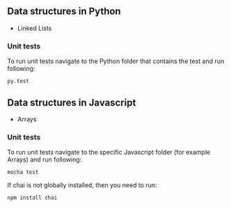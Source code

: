 ## Data structures in Python
* Linked Lists


### Unit tests
To run unit tests navigate to the Python folder that contains the test  and run following:
````
py.test
````

## Data structures in Javascript
* Arrays

### Unit tests
To run unit tests navigate to the specific Javascript folder (for example Arrays) and run following:
````
mocha test
````

If chai is not globally installed, then you need to run:
````
npm install chai
````
